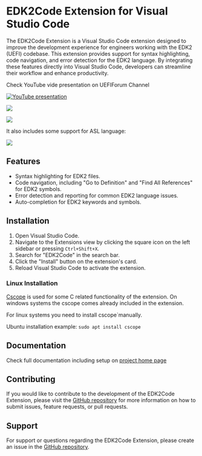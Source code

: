 # EDK2Code Extension for Visual Studio Code

The EDK2Code Extension is a Visual Studio Code extension designed to improve the development experience for engineers working with the EDK2 (UEFI) codebase. This extension provides support for syntax highlighting, code navigation, and error detection for the EDK2 language. By integrating these features directly into Visual Studio Code, developers can streamline their workflow and enhance productivity.

Check YouTube vide presentation on UEFIForum Channel

[![YouTube presentation](https://img.youtube.com/vi/2Js9nSPKtd8/0.jpg)](https://www.youtube.com/watch?v=2Js9nSPKtd8)

![](assets/demo.gif)

![](assets/demo_dsc.gif)

It also includes some support for ASL language:

![](assets/demo_acpi.gif)

## Features

- Syntax highlighting for EDK2 files.
- Code navigation, including "Go to Definition" and "Find All References" for EDK2 symbols.
- Error detection and reporting for common EDK2 language issues.
- Auto-completion for EDK2 keywords and symbols.

## Installation

1. Open Visual Studio Code.
2. Navigate to the Extensions view by clicking the square icon on the left sidebar or pressing `Ctrl+Shift+X`.
3. Search for "EDK2Code" in the search bar.
4. Click the "Install" button on the extension's card.
5. Reload Visual Studio Code to activate the extension.

### Linux Installation

[Cscope](https://cscope.sourceforge.net/) is used for some C related functionality of the extension. On windows systems the cscope comes already included in the extension.

For linux systems you need to install cscope`manually.

Ubuntu installation example: `sudo apt install cscope`

## Documentation

Check full documentation including setup on [project home page](https://intel.github.io/Edk2Code/)


## Contributing

If you would like to contribute to the development of the EDK2Code Extension, please visit the [GitHub repository](https://github.com/intel/Edk2Code) for more information on how to submit issues, feature requests, or pull requests.


## Support

For support or questions regarding the EDK2Code Extension, please create an issue in the [GitHub repository](https://github.com/intel/Edk2Code/issues).
